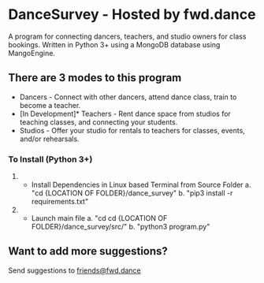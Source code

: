 # DanceSurvey - Hosted by fwd.dance

A program for connecting dancers, teachers, and studio owners for class bookings. Written in Python 3+ using a MongoDB database using MangoEngine.

## There are 3 modes to this program

* Dancers - Connect with other dancers, attend dance class, train to become a teacher.
* [In Development]* Teachers - Rent dance space from studios for teaching classes, and connecting your students.
* Studios - Offer your studio for rentals to teachers for classes, events, and/or rehearsals.

### To Install (Python 3+)
1. - Install Dependencies in Linux based Terminal from Source Folder
  a. "cd {LOCATION OF FOLDER}/dance_survey"
  b. "pip3 install -r requirements.txt"
2. - Launch main file
  a. "cd cd {LOCATION OF FOLDER}/dance_survey/src/"
  b. "python3 program.py"

## Want to add more suggestions?

Send suggestions to [friends@fwd.dance](mailto:friends@fwd.dance?subject=DanceSurvey%20Suggestion%20Request)

